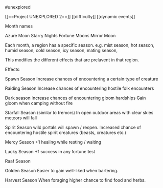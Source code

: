 #unexplored 

[[==Project UNEXPLORED 2==]]
[[difficulty]]
[[dynamic events]]

Month names

Azure Moon
Starry Nights
Fortune Moons
Mirror Moon

Each month, a region has a specific season. 
e.g. mist season, hot season, humid season, cold season, icy season, mating season,

This modifies the different effects that are prelavent in that region.

Effects:

Spawn Season
Increase chances of encountering a certain type of creature

Raiding Season
Increase chances of encountering hostile folk encounters

Dark season
Increase chances of encountering gloom hardships
Gain gloom when camping without fire

Starfall Season
(similar to tremors) In open outdoor areas with clear skies meteors will fall 

Spirit Season
wild portals will spawn / reopen. Increased chance of encountering hostile spirit creatures (beasts, creatures etc.)

Mercy Season
+1 healing while resting / waiting

Lucky Season
+1 success in any fortune test

Raaf Season

Golden Season
Easier to gain well-liked when bartering.

Harvest Season
When foraging higher chance to find food and herbs.





